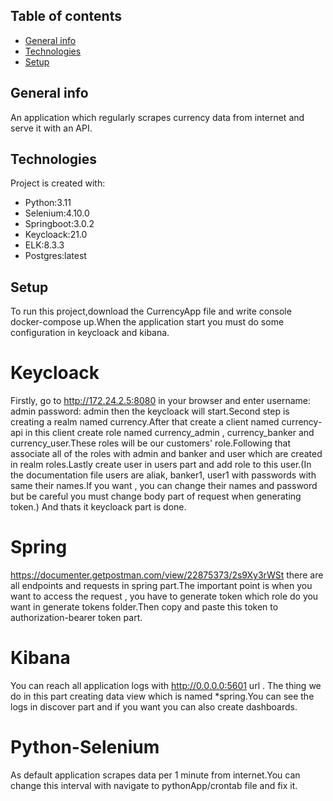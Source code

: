 ## Table of contents
* [General info](#general-info)
* [Technologies](#technologies)
* [Setup](#setup)

## General info
An application which regularly scrapes currency data from internet and serve it with an API.

## Technologies
Project is created with:
* Python:3.11
* Selenium:4.10.0
* Springboot:3.0.2
* Keycloack:21.0
* ELK:8.3.3
* Postgres:latest

## Setup
To run this project,download the CurrencyApp file and write console docker-compose up.When the application start you must do some configuration in keycloack and kibana.

# Keycloack
Firstly, go to http://172.24.2.5:8080 in your browser and enter username: admin password: admin then the keycloack will start.Second step is creating a realm named currency.After that create a client named currency-api in this client create role named currency_admin , currency_banker and currency_user.These roles will be our customers' role.Following that associate all of the roles with admin and banker and user which are created in realm roles.Lastly create user in users part and add role to this user.(In the documentation file users are aliak, banker1, user1 with passwords with same their names.If you want , you can change their names and password but be careful you must change body part of request when generating token.) And thats it keycloack part is done.

# Spring
https://documenter.getpostman.com/view/22875373/2s9Xy3rWSt there are all endpoints and requests in spring part.The important point is when you want to access the request , you have to generate token which role do you want in generate tokens folder.Then copy and paste this token to authorization-bearer token part.

# Kibana
You can reach all application logs with http://0.0.0.0:5601 url . The thing we do in this part creating data view which is named *spring.You can see the logs in discover part and if you want you can also create dashboards.

# Python-Selenium
As default application scrapes data per 1 minute from internet.You can change this interval with navigate to pythonApp/crontab file and fix it.






